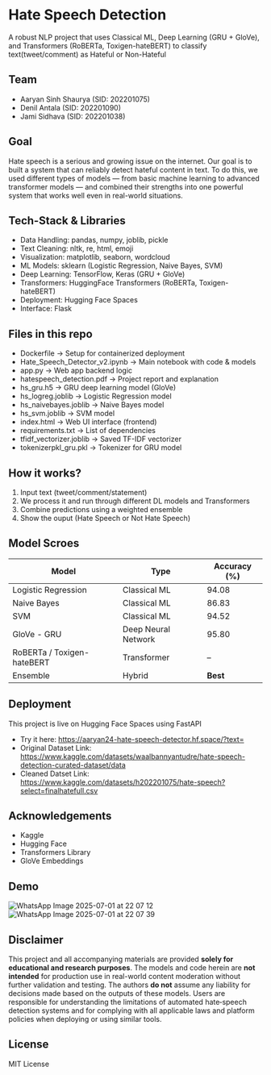 # Hate Speech Detection
A robust NLP project that uses Classical ML, Deep Learning (GRU + GloVe), and Transformers (RoBERTa, Toxigen-hateBERT) to classify text(tweet/comment) as Hateful or Non-Hateful

## Team
- Aaryan Sinh Shaurya (SID: 202201075)  
- Denil Antala (SID: 202201090)
- Jami Sidhava (SID: 202201038)

## Goal
Hate speech is a serious and growing issue on the internet.
Our goal is to built a system that can reliably detect hateful content in text.
To do this, we used different types of models — from basic machine learning to advanced transformer models — and combined their strengths into one powerful system that works well even in real-world situations.

## Tech-Stack & Libraries
- Data Handling: pandas, numpy, joblib, pickle
- Text Cleaning: nltk, re, html, emoji
- Visualization: matplotlib, seaborn, wordcloud
- ML Models: sklearn (Logistic Regression, Naive Bayes, SVM)
- Deep Learning: TensorFlow, Keras (GRU + GloVe)
- Transformers: HuggingFace Transformers (RoBERTa, Toxigen-hateBERT)
- Deployment: Hugging Face Spaces
- Interface: Flask

## Files in this repo
- Dockerfile → Setup for containerized deployment
- Hate_Speech_Detector_v2.ipynb → Main notebook with code & models
- app.py → Web app backend logic
- hatespeech_detection.pdf → Project report and explanation
- hs_gru.h5 → GRU deep learning model (GloVe)
- hs_logreg.joblib → 	Logistic Regression model
- hs_naivebayes.joblib → 	Naive Bayes model
- hs_svm.joblib → 	SVM model
- index.html → 	Web UI interface (frontend)
- requirements.txt → 	List of dependencies
- tfidf_vectorizer.joblib → Saved TF-IDF vectorizer
- tokenizerpkl_gru.pkl → 	Tokenizer for GRU model

## How it works? 
1) Input text (tweet/comment/statement) 
2) We process it and run through different DL models and Transformers
3) Combine predictions using a weighted ensemble
4) Show the ouput (Hate Speech or Not Hate Speech)

## Model Scroes
| Model                      | Type                | Accuracy (%) |
| -------------------------- | ------------------- | ------------ |
| Logistic Regression        | Classical ML        | 94.08        |
| Naive Bayes                | Classical ML        | 86.83        |
| SVM                        | Classical ML        | 94.52        |
| GloVe - GRU                | Deep Neural Network | 95.80        |
| RoBERTa / Toxigen-hateBERT | Transformer         | –            |
| Ensemble                   | Hybrid              | **Best**     |

## Deployment
This project is live on Hugging Face Spaces using FastAPI
- Try it here: https://aaryan24-hate-speech-detector.hf.space/?text=
- Original Dataset Link: https://www.kaggle.com/datasets/waalbannyantudre/hate-speech-detection-curated-dataset/data
- Cleaned Datset Link: https://www.kaggle.com/datasets/h202201075/hate-speech?select=finalhatefull.csv

## Acknowledgements
- Kaggle
- Hugging Face
- Transformers Library
- GloVe Embeddings

## Demo
![WhatsApp Image 2025-07-01 at 22 07 12](https://github.com/user-attachments/assets/dd79b289-6ccc-41e5-ba46-16f51f353529)
![WhatsApp Image 2025-07-01 at 22 07 39](https://github.com/user-attachments/assets/51da2eb0-3121-47c2-ac21-e55fd72e6a44)

## Disclaimer
This project and all accompanying materials are provided **solely for educational and research purposes**. The models and code herein are **not intended** for production use in real-world content moderation without further validation and testing. The authors **do not** assume any liability for decisions made based on the outputs of these models. Users are responsible for understanding the limitations of automated hate‑speech detection systems and for complying with all applicable laws and platform policies when deploying or using similar tools.

## License
MIT License
